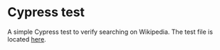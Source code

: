 # Cypress test


A simple Cypress test to verify searching on Wikipedia.
The test file is located [here](./cypress/e2e/wikipedia.cy.js).